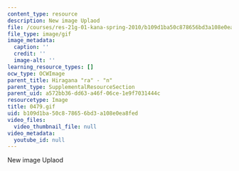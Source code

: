 ```yaml
---
content_type: resource
description: New image Uplaod
file: /courses/res-21g-01-kana-spring-2010/b109d1ba50c878656bd3a108e0ea8fed_0479.gif
file_type: image/gif
image_metadata:
  caption: ''
  credit: ''
  image-alt: ''
learning_resource_types: []
ocw_type: OCWImage
parent_title: Hiragana "ra" - "n"
parent_type: SupplementalResourceSection
parent_uid: a572bb36-dd63-a46f-06ce-1e9f7031444c
resourcetype: Image
title: 0479.gif
uid: b109d1ba-50c8-7865-6bd3-a108e0ea8fed
video_files:
  video_thumbnail_file: null
video_metadata:
  youtube_id: null
---
```

New image Uplaod

